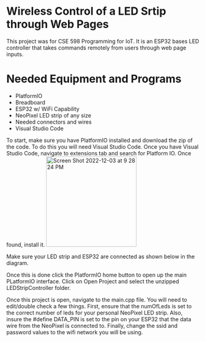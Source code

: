 # Wireless Control of a LED Srtip through Web Pages

This project was for CSE 598 Programming for IoT. It is an ESP32 bases LED controller that takes commands remotely from users through web page inputs.

# Needed Equipment and Programs
* PlatformIO
* Breadboard
* ESP32 w/ WiFi Capability
* NeoPixel LED strip of any size
* Needed connectors and wires
* Visual Studio Code

To start, make sure you have PlatformIO installed and download the zip of the code. To do this you will need Visual Studio Code.
Once you have Visual Studio Code, navigate to extensions tab and search for Platform IO. Once found, install it.
<img width="236" alt="Screen Shot 2022-12-03 at 9 28 24 PM" src="https://user-images.githubusercontent.com/44142919/205474727-52765594-7b35-4a41-8f35-1a9ea1dbeea9.png">



Make sure your LED strip and ESP32 are connected as shown below in the diagram.


Once this is done click the PlatformIO home button to open up the main PLatformIO interface. Click on Open Project and select the unzipped LEDStripController folder.

Once this project is open, navigate to the main.cpp file. You will need to edit/double check a few things. First, ensure that the numOfLeds is set to the correct number of leds for your personal NeoPixel LED strip. Also, insure the #define DATA_PIN is set to the pin on your ESP32 that the data wire from the NeoPixel is connected to. Finally, change the ssid and password values to the wifi network you will be using. 




